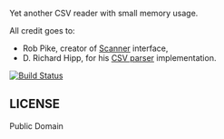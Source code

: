 Yet another CSV reader with small memory usage.

All credit goes to:
* Rob Pike, creator of [Scanner](http://tip.golang.org/pkg/bufio/#Scanner) interface,
* D. Richard Hipp, for his [CSV parser](http://www.sqlite.org/cgi/src/artifact/6276582ee4e9114e) implementation.

[![Build Status](https://travis-ci.org/gwenn/scanner.svg)](https://travis-ci.org/gwenn/scanner)

LICENSE
-------
Public Domain

